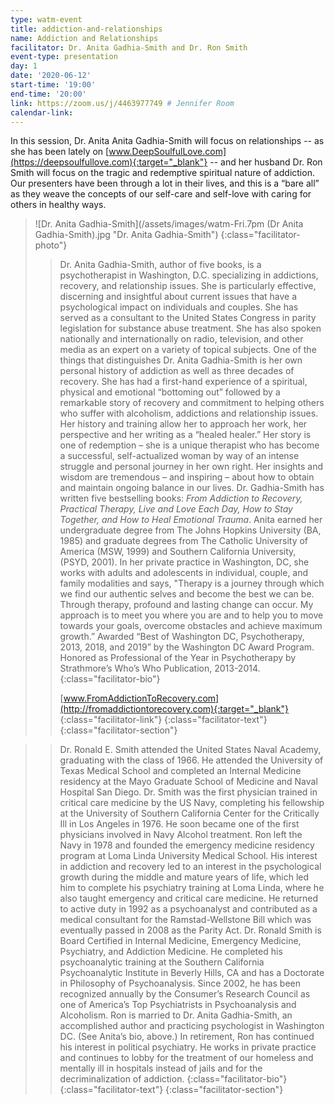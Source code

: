 ```yaml
---
type: watm-event
title: addiction-and-relationships
name: Addiction and Relationships
facilitator: Dr. Anita Gadhia-Smith and Dr. Ron Smith
event-type: presentation
day: 1
date: '2020-06-12'
start-time: '19:00'
end-time: '20:00'
link: https://zoom.us/j/4463977749 # Jennifer Room
calendar-link:
---
```


In this session, Dr. Anita Anita Gadhia-Smith will focus on relationships -- as she has been lately on [www.DeepSoulfulLove.com](https://deepsoulfullove.com){:target="_blank"} -- and her husband Dr. Ron Smith will focus on the tragic and redemptive spiritual nature of addiction. Our presenters have been through a lot in their lives, and this is a “bare all” as they weave the concepts of our self-care and self-love with caring for others in healthy ways.

> ![Dr. Anita Gadhia-Smith](/assets/images/watm-Fri.7pm (Dr Anita Gadhia-Smith).jpg "Dr. Anita Gadhia-Smith")
> {:class="facilitator-photo"}
>
> > Dr. Anita Gadhia-Smith, author of five books, is a psychotherapist in Washington, D.C. specializing in addictions, recovery, and relationship issues. She is particularly effective, discerning and insightful about current issues that have a psychological impact on individuals and couples. She has served as a consultant to the United States Congress in parity legislation for substance abuse treatment. She has also spoken nationally and internationally on radio, television, and other media as an expert on a variety of topical subjects. One of the things that distinguishes Dr. Anita Gadhia-Smith is her own personal history of addiction as well as three decades of recovery. She has had a first-hand experience of a spiritual, physical and emotional “bottoming out” followed by a remarkable story of recovery and commitment to helping others who suffer with alcoholism, addictions and relationship issues. Her history and training allow her to approach her work, her perspective and her writing as a “healed healer.” Her story is one of redemption – she is a unique therapist who has become a successful, self-actualized woman by way of an intense struggle and personal journey in her own right. Her insights and wisdom are tremendous – and inspiring – about how to obtain and maintain ongoing balance in our lives. Dr. Gadhia-Smith has written five bestselling books: _From Addiction to Recovery, Practical Therapy, Live and Love Each Day, How to Stay Together, and How to Heal Emotional Trauma_. Anita  earned her undergraduate degree from The Johns Hopkins University (BA, 1985) and graduate degrees from The Catholic University of America (MSW, 1999) and Southern California University, (PSYD, 2001). In her private practice in Washington, DC, she works with adults and adolescents in individual, couple, and family modalities and says, "Therapy is a journey through which we find our authentic selves and become the best we can be. Through therapy, profound and lasting change can occur. My approach is to meet you where you are and to help you to move towards your goals, overcome obstacles and achieve maximum growth.”  Awarded “Best of Washington DC, Psychotherapy, 2013, 2018, and 2019” by the Washington DC Award Program. Honored as Professional of the Year in Psychotherapy by Strathmore’s Who’s Who Publication, 2013-2014.
> > {:class="facilitator-bio"}
> >
> > [www.FromAddictionToRecovery.com](http://fromaddictiontorecovery.com){:target="_blank"}
> > {:class="facilitator-link"}
> {:class="facilitator-text"}
{:class="facilitator-section"}

> > Dr. Ronald E. Smith attended the United States Naval Academy, graduating with the class of 1966. He attended the University of Texas Medical School and completed an Internal Medicine residency at the Mayo Graduate School of Medicine and Naval Hospital San Diego. Dr. Smith was the first physician trained in critical care medicine by the US Navy, completing his fellowship at the University of Southern California Center for the Critically Ill in Los Angeles in 1976. He soon became one of the first physicians involved in Navy Alcohol treatment. Ron left the Navy in 1978 and founded the emergency medicine residency program at Loma Linda University Medical School. His interest in addiction and recovery led to an interest in the psychological growth during the middle and mature years of life, which led him to complete his psychiatry training at Loma Linda, where he also taught emergency and critical care medicine. He returned to active duty in 1992 as a psychoanalyst and contributed as a medical consultant for the Ramstad-Wellstone Bill which was eventually passed in 2008 as the Parity Act. Dr. Ronald Smith is Board Certified in Internal Medicine, Emergency Medicine, Psychiatry, and Addiction Medicine. He completed his psychoanalytic training at the Southern California Psychoanalytic Institute in Beverly Hills, CA and has a Doctorate in Philosophy of Psychoanalysis. Since 2002, he has been recognized annually by the Consumer’s Research Council as one of America’s Top Psychiatrists in Psychoanalysis and Alcoholism. Ron is married to Dr. Anita Gadhia-Smith, an accomplished author and practicing psychologist in Washington DC. (See Anita’s bio, above.) In retirement, Ron has continued his interest in political psychiatry. He works in private practice and continues to lobby for the treatment of our homeless and mentally ill in hospitals instead of jails and for the decriminalization of addiction.
> > {:class="facilitator-bio"}
> {:class="facilitator-text"}
{:class="facilitator-section"}
